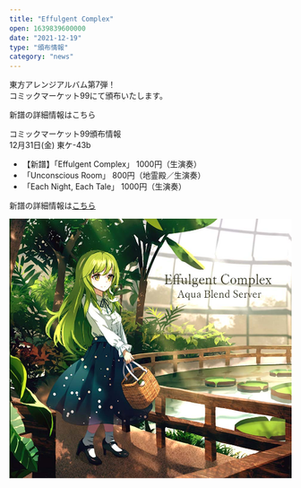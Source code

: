 ```yaml
---
title: "Effulgent Complex"
open: 1639839600000
date: "2021-12-19"
type: "頒布情報"
category: "news"
---
```

東方アレンジアルバム第7弾！  
コミックマーケット99にて頒布いたします。  
  
新譜の詳細情報はこちら  
  
コミックマーケット99頒布情報  
12月31日(金) 東ケ-43b  
  
- 【新譜】「Effulgent Complex」 1000円（生演奏）
- 「Unconscious Room」 800円（地霊殿／生演奏）
- 「Each Night, Each Tale」 1000円（生演奏）
  
新譜の詳細情報は<a href="/tokusetsu/EC" target="_blank">こちら</a>  

![EC](../images/etc/08_EC/EC_jacket_mini.jpg)